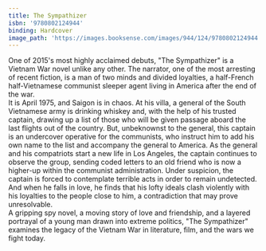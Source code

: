 ```yaml
---
title: The Sympathizer
isbn: '9780802124944'
binding: Hardcover
image_path: 'https://images.booksense.com/images/944/124/9780802124944.jpg'
---
```



One of 2015's most highly acclaimed debuts, "The Sympathizer" is a Vietnam War novel unlike any other. The narrator, one of the most arresting of recent fiction, is a man of two minds and divided loyalties, a half-French half-Vietnamese communist sleeper agent living in America after the end of the war.&nbsp;
<br>It is April 1975, and Saigon is in chaos. At his villa, a general of the South Vietnamese army is drinking whiskey and, with the help of his trusted captain, drawing up a list of those who will be given passage aboard the last flights out of the country. But, unbeknownst to the general, this captain is an undercover operative for the communists, who instruct him to add his own name to the list and accompany the general to America. As the general and his compatriots start a new life in Los Angeles, the captain continues to observe the group, sending coded letters to an old friend who is now a higher-up within the communist administration. Under suspicion, the captain is forced to contemplate terrible acts in order to remain undetected. And when he falls in love, he finds that his lofty ideals clash violently with his loyalties to the people close to him, a contradiction that may prove unresolvable.&nbsp;
<br>A gripping spy novel, a moving story of love and friendship, and a layered portrayal of a young man drawn into extreme politics, "The Sympathizer" examines the legacy of the Vietnam War in literature, film, and the wars we fight today.